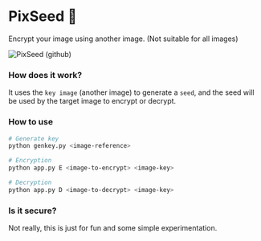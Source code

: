 # PixSeed 🌱
Encrypt your image using another image. (Not suitable for all images)

![PixSeed (github)](https://user-images.githubusercontent.com/40148013/163804800-3156c810-dbb4-4af0-80a2-7f697f529862.png)

### How does it work?
It uses the `key image` (another image) to generate a `seed`, and the seed will be used by the target image to encrypt or decrypt.

### How to use
```sh
# Generate key
python genkey.py <image-reference>

# Encryption
python app.py E <image-to-encrypt> <image-key>

# Decryption
python app.py D <image-to-decrypt> <image-key>
```

### Is it secure?
Not really, this is just for fun and some simple experimentation.
